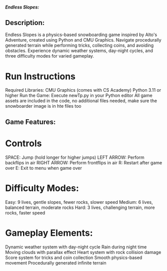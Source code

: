 ##### Endless Slopes:


## Description:
Endless Slopes is a physics-based snowboarding game inspired by Alto's Adventure, created using Python and CMU Graphics.
 Navigate procedurally generated terrain while performing tricks, collecting coins, and avoiding obstacles.
 Experience dynamic weather systems, day-night cycles, and three difficulty modes for varied gameplay.

# Run Instructions
Required Libraries:
CMU Graphics (comes with CS Academy)
Python 3.11 or higher
Run the Game:
Execute newTp.py in your Python editor
All game assets are included in the code, no additional files needed, make sure the snowboarder image is in hte files too


## Game Features:

# Controls
SPACE: Jump (hold longer for higher jumps)
LEFT ARROW: Perform backflips in air
RIGHT ARROW: Perform frontflips in air
R: Restart after game over
E: Exit to menu when game over

# Difficulty Modes:
Easy: 9 lives, gentle slopes, fewer rocks, slower speed
Medium: 6 lives, balanced terrain, moderate rocks
Hard: 3 lives, challenging terrain, more rocks, faster speed

# Gameplay Elements:
Dynamic weather system with day-night cycle
Rain during night time
Moving clouds with parallax effect
Heart system with rock collision damage
Score system for tricks and coin collection
Smooth physics-based movement
Procedurally generated infinite terrain
